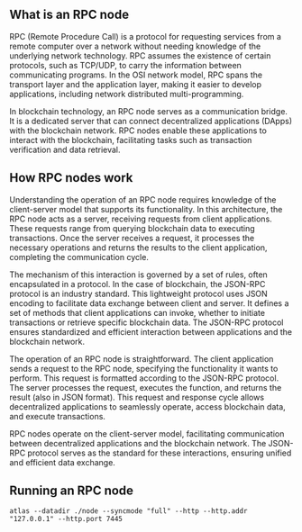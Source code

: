## What is an RPC node

RPC (Remote Procedure Call) is a protocol for requesting services from a remote computer over a network without needing
knowledge of the underlying network technology. RPC assumes the existence of certain protocols, such as TCP/UDP, to
carry the information between communicating programs. In the OSI network model, RPC spans the transport layer and the
application layer, making it easier to develop applications, including network distributed multi-programming.

In blockchain technology, an RPC node serves as a communication bridge. It is a dedicated server that can connect
decentralized applications (DApps) with the blockchain network. RPC nodes enable these applications to interact with the
blockchain, facilitating tasks such as transaction verification and data retrieval.

## How RPC nodes work

Understanding the operation of an RPC node requires knowledge of the client-server model that supports its
functionality. In this architecture, the RPC node acts as a server, receiving requests from client applications. These
requests range from querying blockchain data to executing transactions. Once the server receives a request, it processes
the necessary operations and returns the results to the client application, completing the communication cycle.

The mechanism of this interaction is governed by a set of rules, often encapsulated in a protocol. In the case of
blockchain, the JSON-RPC protocol is an industry standard. This lightweight protocol uses JSON encoding to facilitate
data exchange between client and server. It defines a set of methods that client applications can invoke, whether to
initiate transactions or retrieve specific blockchain data. The JSON-RPC protocol ensures standardized and efficient
interaction between applications and the blockchain network.

The operation of an RPC node is straightforward. The client application sends a request to the RPC node, specifying the
functionality it wants to perform. This request is formatted according to the JSON-RPC protocol. The server processes
the request, executes the function, and returns the result (also in JSON format). This request and response cycle allows
decentralized applications to seamlessly operate, access blockchain data, and execute transactions.

RPC nodes operate on the client-server model, facilitating communication between decentralized applications and the
blockchain network. The JSON-RPC protocol serves as the standard for these interactions, ensuring unified and efficient
data exchange.

## Running an RPC node

```shell
atlas --datadir ./node --syncmode "full" --http --http.addr "127.0.0.1" --http.port 7445 
```